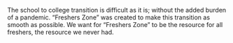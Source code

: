 The school to college transition is difficult as it is; without the added burden of a pandemic. “Freshers Zone” was created to make this transition as smooth as possible. 
We want for “Freshers Zone” to be the resource for all freshers, the resource we never had.
